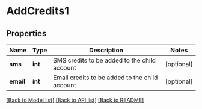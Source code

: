 # AddCredits1

## Properties
Name | Type | Description | Notes
------------ | ------------- | ------------- | -------------
**sms** | **int** | SMS credits to be added to the child account | [optional] 
**email** | **int** | Email credits to be added to the child account | [optional] 

[[Back to Model list]](../README.md#documentation-for-models) [[Back to API list]](../README.md#documentation-for-api-endpoints) [[Back to README]](../README.md)


